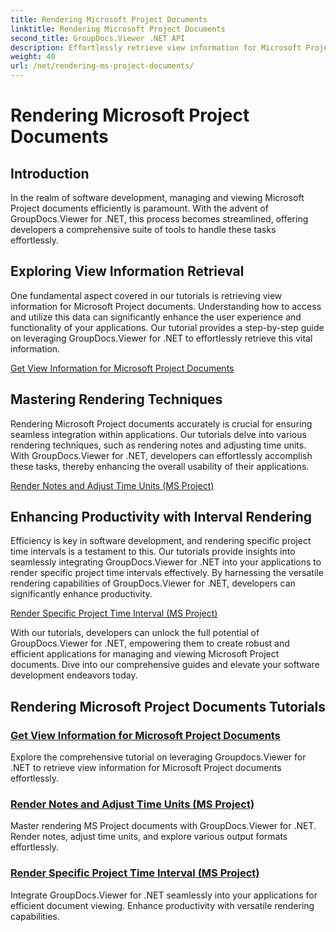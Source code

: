 ```yaml
---
title: Rendering Microsoft Project Documents
linktitle: Rendering Microsoft Project Documents
second_title: GroupDocs.Viewer .NET API
description: Effortlessly retrieve view information for Microsoft Project documents with GroupDocs.Viewer for .NET. Enhance productivity with versatile rendering capabilities.
weight: 40
url: /net/rendering-ms-project-documents/
---
```


# Rendering Microsoft Project Documents

## Introduction

In the realm of software development, managing and viewing Microsoft Project documents efficiently is paramount. With the advent of GroupDocs.Viewer for .NET, this process becomes streamlined, offering developers a comprehensive suite of tools to handle these tasks effortlessly.

## Exploring View Information Retrieval
One fundamental aspect covered in our tutorials is retrieving view information for Microsoft Project documents. Understanding how to access and utilize this data can significantly enhance the user experience and functionality of your applications. Our tutorial provides a step-by-step guide on leveraging GroupDocs.Viewer for .NET to effortlessly retrieve this vital information.

[Get View Information for Microsoft Project Documents](./get-view-info-ms-project/)

## Mastering Rendering Techniques
Rendering Microsoft Project documents accurately is crucial for ensuring seamless integration within applications. Our tutorials delve into various rendering techniques, such as rendering notes and adjusting time units. With GroupDocs.Viewer for .NET, developers can effortlessly accomplish these tasks, thereby enhancing the overall usability of their applications.

[Render Notes and Adjust Time Units (MS Project)](./render-notes-and-adjust-time-ms-project/)

## Enhancing Productivity with Interval Rendering
Efficiency is key in software development, and rendering specific project time intervals is a testament to this. Our tutorials provide insights into seamlessly integrating GroupDocs.Viewer for .NET into your applications to render specific project time intervals effectively. By harnessing the versatile rendering capabilities of GroupDocs.Viewer for .NET, developers can significantly enhance productivity.

[Render Specific Project Time Interval (MS Project)](./render-project-time-interval-ms-project/)

With our tutorials, developers can unlock the full potential of GroupDocs.Viewer for .NET, empowering them to create robust and efficient applications for managing and viewing Microsoft Project documents. Dive into our comprehensive guides and elevate your software development endeavors today.
## Rendering Microsoft Project Documents Tutorials
### [Get View Information for Microsoft Project Documents](./get-view-info-ms-project/)
Explore the comprehensive tutorial on leveraging Groupdocs.Viewer for .NET to retrieve view information for Microsoft Project documents effortlessly.
### [Render Notes and Adjust Time Units (MS Project)](./render-notes-and-adjust-time-ms-project/)
Master rendering MS Project documents with GroupDocs.Viewer for .NET. Render notes, adjust time units, and explore various output formats effortlessly.
### [Render Specific Project Time Interval (MS Project)](./render-project-time-interval-ms-project/)
Integrate GroupDocs.Viewer for .NET seamlessly into your applications for efficient document viewing. Enhance productivity with versatile rendering capabilities.